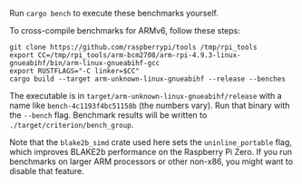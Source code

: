 Run `cargo bench` to execute these benchmarks yourself.

To cross-compile benchmarks for ARMv6, follow these steps:

```
git clone https://github.com/raspberrypi/tools /tmp/rpi_tools
export CC=/tmp/rpi_tools/arm-bcm2708/arm-rpi-4.9.3-linux-gnueabihf/bin/arm-linux-gnueabihf-gcc
export RUSTFLAGS="-C linker=$CC"
cargo build --target arm-unknown-linux-gnueabihf --release --benches
```

The executable is in `target/arm-unknown-linux-gnueabihf/release` with a
name like `bench-4c1193f4bc51158b` (the numbers vary). Run that binary
with the `--bench` flag. Benchmark results will be written to
`./target/criterion/bench_group`.

Note that the `blake2b_simd` crate used here sets the
`uninline_portable` flag, which improves BLAKE2b performance on the
Raspberry Pi Zero. If you run benchmarks on larger ARM processors or
other non-x86, you might want to disable that feature.
